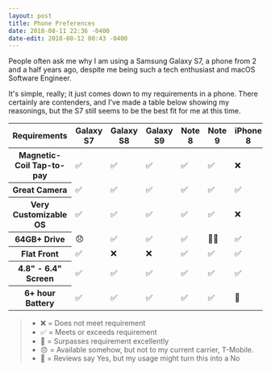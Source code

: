 ```yaml
---
layout: post
title: Phone Preferences
date: 2018-08-11 22:36 -0400
date-edit: 2018-08-12 00:43 -0400
---
```


People often ask me why I am using a Samsung Galaxy S7, a phone from 2 and a half years ago, despite me being such a tech enthusiast and macOS Software Engineer.

It's simple, really; it just comes down to my requirements in a phone. There certainly are contenders, and I've made a table below showing my reasonings, but the S7 still seems to be the best fit for me at this time.

<div class="wide-table-holder">
    <table class="center-td">
        <thead>
            <tr>
                <th>Requirements</th>
                <th>Galaxy S7</th>
                <th>Galaxy S8</th>
                <th>Galaxy S9</th>
                <th>Note 8</th>
                <th>Note 9</th>
                <th>iPhone 8</th>
                <th>iPhone X</th>
                <th>Pixel 2</th>
            </tr>
        </thead>
        <tbody>
            <tr>
                <th>Magnetic-Coil Tap-to-pay</th>
                <td>✅</td><!-- Galaxy S7 -->
                <td>✅</td><!-- Galaxy S8 -->
                <td>✅</td><!-- Galaxy S9 -->
                <td>✅</td><!-- Note 8 -->
                <td>✅</td><!-- Note 9 -->
                <td>❌</td><!-- iPhone 8 -->
                <td>❌</td><!-- iPhone X -->
                <td>❌</td><!-- Pixel 2 -->
            </tr>
            <tr>
                <th>Great Camera</th>
                <td>✅</td><!-- Galaxy S7 -->
                <td>✅</td><!-- Galaxy S8 -->
                <td>✅</td><!-- Galaxy S9 -->
                <td>✅</td><!-- Note 8 -->
                <td>✅</td><!-- Note 9 -->
                <td>✅</td><!-- iPhone 8 -->
                <td>✅</td><!-- iPhone X -->
                <td>✅</td><!-- Pixel 2 -->
            </tr>
            <tr>
                <th>Very Customizable OS</th>
                <td>✅</td><!-- Galaxy S7 -->
                <td>✅</td><!-- Galaxy S8 -->
                <td>✅</td><!-- Galaxy S9 -->
                <td>✅</td><!-- Note 8 -->
                <td>✅</td><!-- Note 9 -->
                <td>❌</td><!-- iPhone 8 -->
                <td>❌</td><!-- iPhone X -->
                <td>✅</td><!-- Pixel 2 -->
            </tr>
            <tr>
                <th>64GB+ Drive</th>
                <td>😞</td><!-- Galaxy S7 -->
                <td>✅</td><!-- Galaxy S8 -->
                <td>✅</td><!-- Galaxy S9 -->
                <td>✅</td><!-- Note 8 -->
                <td>🙌🏽</td><!-- Note 9 -->
                <td>✅</td><!-- iPhone 8 -->
                <td>✅</td><!-- iPhone X -->
                <td>✅</td><!-- Pixel 2 -->
            </tr>
            <tr>
                <th>Flat Front</th>
                <td>✅</td><!-- Galaxy S7 -->
                <td>❌</td><!-- Galaxy S8 -->
                <td>❌</td><!-- Galaxy S9 -->
                <td>✅</td><!-- Note 8 -->
                <td>✅</td><!-- Note 9 -->
                <td>✅</td><!-- iPhone 8 -->
                <td>✅</td><!-- iPhone X -->
                <td>✅</td><!-- Pixel 2 -->
            </tr>
            <tr>
                <th>4.8" - 6.4" Screen</th>
                <td>✅</td><!-- Galaxy S7 -->
                <td>✅</td><!-- Galaxy S8 -->
                <td>✅</td><!-- Galaxy S9 -->
                <td>✅</td><!-- Note 8 -->
                <td>✅</td><!-- Note 9 -->
                <td>✅</td><!-- iPhone 8 -->
                <td>✅</td><!-- iPhone X -->
                <td>✅</td><!-- Pixel 2 -->
            </tr>
            <tr>
                <th>6+ hour Battery</th>
                <td>✅</td><!-- Galaxy S7 -->
                <td>✅</td><!-- Galaxy S8 -->
                <td>✅</td><!-- Galaxy S9 -->
                <td>✅</td><!-- Note 8 -->
                <td>✅</td><!-- Note 9 -->
                <td>🤔</td><!-- iPhone 8 -->
                <td>🤔</td><!-- iPhone X -->
                <td>✅</td><!-- Pixel 2 -->
            </tr>
        </tbody>
    </table>
</div>

> - ❌ = Does not meet requirement
> - ✅ = Meets or exceeds requirement
> - 🙌 = Surpasses requirement excellently
> - 😞 = Available somehow, but not to my current carrier, T-Mobile.
> - 🤔 = Reviews say Yes, but my usage might turn this into a No
